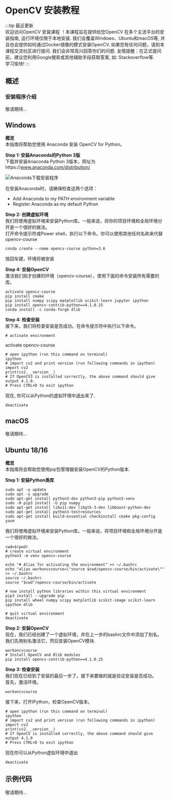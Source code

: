 # OpenCV 安装教程  

:::tip 最近更新  
欢迎访问OpenCV 安装课程 ！本课程旨在提供给您OpenCV 在多个主流平台的安装指南, 运行环境仅限于本地安装. 我们会覆盖Windows、Ubuntu和macOS等, 并且也会提供如何通过Docker镜像的模式安装OpenCV. 如果您有任何问题，请到本课程交流社区进行提问. 我们会非常高兴回答你们的问题.
友情提醒：在正式提问前，建议您利用Google搜索或其他辅助手段获取答案, 如: Stackoverflow等.  
学习愉快!
:::

## 概述   

### 安装程序介绍  
敬请期待...  

## Windows

**概览**  
本指南将帮助您使用 Anaconda 安装 OpenCV for Python。  

**Step 1: 安装Anaconda的Python 3版**  
下载并安装Anaconda Python 3版本，网址为https://www.anaconda.com/distribution/   

![Anaconda下载安装程序](https://cdn.img.kucodeai.com/knowledgebase/anaconda-python-3.png)

  

在安装Anaconda时，请确保检查这两个选项：  

* Add Anaconda to my PATH environment variable  
* Register Anaconda as my default Python  

**Step 2: 创建虚拟环境**  
我们将使用虚拟环境来安装Python库。一般来说，将你的项目环境和全局环境分开是一个很好的做法。  
打开命令提示符或Power shell，执行以下命令。你可以使用其他任何名称来代替opencv-course  

    conda create --name opencv-course python=3.6  

按回车键，环境将被安装  

**Step 4: 安装OpenCV**  
激活我们刚才创建的环境（opencv-course），使用下面的命令安装所有需要的库。  

    activate opencv-course  
    pip install cmake  
    pip install numpy scipy matplotlib scikit-learn jupyter ipython  
    pip install opencv-contrib-python==4.1.0.25  
    conda install -c conda-forge dlib  

**Step 4: 检查安装**  
接下来，我们将检查安装是否成功。在命令提示符中执行以下命令。  

    # activate environment

activate opencv-course

    # open ipython (run this command on terminal)  
    ipython  
    # import cv2 and print version (run following commands in ipython)  
    import cv2  
    print(cv2.__version__)  
    # If OpenCV3 is installed correctly, the above command should give output 4.1.0.  
    # Press CTRL+D to exit ipython  

现在, 你可以从Python的虚拟环境中退出来了.  

    deactivate

## macOS  

敬请期待...

## Ubuntu 18/16  

**概览**  
本指南将会帮助您使用pip包管理器安装OpenCV的Python版本.  

**Step 1: 安装Python类库**  

    sudo apt -y update  
    sudo apt -y upgrade  
    sudo apt-get install python3-dev python3-pip python3-venv  
    sudo -H pip3 install -U pip numpy  
    sudo apt-get install libx11-dev libgtk-3-dev libboost-python-dev  
    sudo apt-get install python3-testresources  
    sudo apt-get install build-essential checkinstall cmake pkg-config yasm    

我们将使用虚拟环境来安装Python库。一般来说，将项目环境和全局环境分开是一个很好的做法。  

    cwd=$(pwd)  
    # create virtual environment  
    python3 -m venv opencv-course  

    echo "# Alias for activating the environment" >> ~/.bashrc  
    echo "alias workoncvcourse=\"source $cwd/opencv-course/bin/activate\"" >> ~/.bashrc  
    source ~/.bashrc  
    source "$cwd"/opencv-course/bin/activate  

    # now install python libraries within this virtual environment  
    pip3 install --upgrade pip  
    pip install wheel numpy scipy matplotlib scikit-image scikit-learn ipython dlib  

    # quit virtual environment  
    deactivate  

**Step 2: 安装OpenCV**  
现在，我们已经创建了一个虚拟环境，并在上一步的bashrc文件中添加了别名。我们先用别名激活它，然后安装OpenCV模块.  

    
    workoncvcourse  
    # Install OpenCV and Dlib modules  
    pip install opencv-contrib-python==4.1.0.25  

**Step 3: 检查安装**  
我们现在已经到了安装的最后一步了。接下来要做的就是验证安装是否成功。  
首先，激活环境。  

    workoncvcourse

接下来，打开IPython，检查OpenCV版本。  

    # open ipython (run this command on terminal)  
    ipython  
    # import cv2 and print version (run following commands in ipython)  
    import cv2  
    print(cv2.__version__)  
    # If OpenCV is installed correctly, the above command should give output 4.1.0  
    # Press CTRL+D to exit ipython  

现在你可以从Python虚拟环境中退出  

    deactivate

## 示例代码  

敬请期待...  
